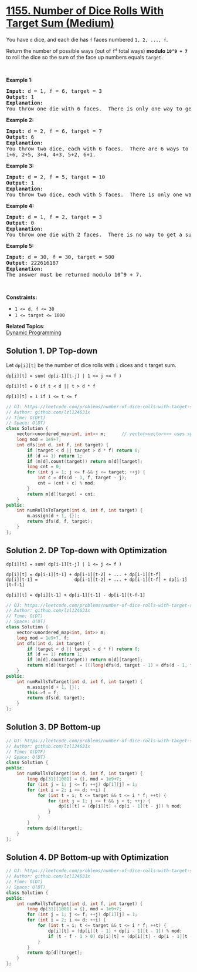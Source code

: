 # [1155. Number of Dice Rolls With Target Sum (Medium)](https://leetcode.com/problems/number-of-dice-rolls-with-target-sum/)

<p>You have <code>d</code> dice, and each die has <code>f</code> faces numbered <code>1, 2, ..., f</code>.</p>

<p>Return the number of possible ways (out of <code>f<sup>d</sup></code>&nbsp;total ways) <strong>modulo <code>10^9 + 7</code></strong> to roll the dice so the sum of the face up numbers equals <code>target</code>.</p>

<p>&nbsp;</p>
<p><strong>Example 1:</strong></p>

<pre><strong>Input:</strong> d = 1, f = 6, target = 3
<strong>Output:</strong> 1
<strong>Explanation: </strong>
You throw one die with 6 faces.  There is only one way to get a sum of 3.
</pre>

<p><strong>Example 2:</strong></p>

<pre><strong>Input:</strong> d = 2, f = 6, target = 7
<strong>Output:</strong> 6
<strong>Explanation: </strong>
You throw two dice, each with 6 faces.  There are 6 ways to get a sum of 7:
1+6, 2+5, 3+4, 4+3, 5+2, 6+1.
</pre>

<p><strong>Example 3:</strong></p>

<pre><strong>Input:</strong> d = 2, f = 5, target = 10
<strong>Output:</strong> 1
<strong>Explanation: </strong>
You throw two dice, each with 5 faces.  There is only one way to get a sum of 10: 5+5.
</pre>

<p><strong>Example 4:</strong></p>

<pre><strong>Input:</strong> d = 1, f = 2, target = 3
<strong>Output:</strong> 0
<strong>Explanation: </strong>
You throw one die with 2 faces.  There is no way to get a sum of 3.
</pre>

<p><strong>Example 5:</strong></p>

<pre><strong>Input:</strong> d = 30, f = 30, target = 500
<strong>Output:</strong> 222616187
<strong>Explanation: </strong>
The answer must be returned modulo 10^9 + 7.
</pre>

<p>&nbsp;</p>
<p><strong>Constraints:</strong></p>

<ul>
	<li><code>1 &lt;= d, f &lt;= 30</code></li>
	<li><code>1 &lt;= target &lt;= 1000</code></li>
</ul>

**Related Topics**:  
[Dynamic Programming](https://leetcode.com/tag/dynamic-programming/)

## Solution 1. DP Top-down

Let `dp[i][t]` be the number of dice rolls with `i` dices and `t` target sum.

```
dp[i][t] = sum( dp[i-1][t-j] | 1 <= j <= f )

dp[i][t] = 0 if t < d || t > d * f

dp[1][t] = 1 if 1 <= t <= f
```

```cpp
// OJ: https://leetcode.com/problems/number-of-dice-rolls-with-target-sum/
// Author: github.com/lzl124631x
// Time: O(DFT)
// Space: O(DT)
class Solution {
    vector<unordered_map<int, int>> m;		// vector<vector<>> uses space more and not needed actually
    long mod = 1e9+7;
    int dfs(int d, int f, int target) {
        if (target < d || target > d * f) return 0;
        if (d == 1) return 1; 
        if (m[d].count(target)) return m[d][target];
        long cnt = 0;
        for (int j = 1; j <= f && j <= target; ++j) {
            int c = dfs(d - 1, f, target - j);
            cnt = (cnt + c) % mod;
        }
        return m[d][target] = cnt;
    }
public:
    int numRollsToTarget(int d, int f, int target) {
        m.assign(d + 1, {});
        return dfs(d, f, target);
    }
};
```

## Solution 2. DP Top-down with Optimization

```
dp[i][t] = sum( dp[i-1][t-j] | 1 <= j <= f )

dp[i][t] = dp[i-1][t-1] + dp[i-1][t-2] + ... + dp[i-1][t-f]
dp[i][t-1] =              dp[i-1][t-2] + ... + dp[i-1][t-f] + dp[i-1][t-f-1]

dp[i][t] = dp[i][t-1] + dp[i-1][t-1] - dp[i-1][t-f-1]
```

```cpp
// OJ: https://leetcode.com/problems/number-of-dice-rolls-with-target-sum/
// Author: github.com/lzl124631x
// Time: O(DT)
// Space: O(DT)
class Solution {
    vector<unordered_map<int, int>> m;
    long mod = 1e9+7, f;
    int dfs(int d, int target) {
        if (target < d || target > d * f) return 0;
        if (d == 1) return 1; 
        if (m[d].count(target)) return m[d][target];
        return m[d][target] = (((long)dfs(d, target - 1) + dfs(d - 1, target - 1)) % mod - dfs(d - 1, target - f - 1) + mod) % mod;
    }
public:
    int numRollsToTarget(int d, int f, int target) {
        m.assign(d + 1, {});
        this->f = f;
        return dfs(d, target);
    }
};
```

## Solution 3. DP Bottom-up

```cpp
// OJ: https://leetcode.com/problems/number-of-dice-rolls-with-target-sum/
// Author: github.com/lzl124631x
// Time: O(DTF)
// Space: O(DT)
class Solution {
public:
    int numRollsToTarget(int d, int f, int target) {
        long dp[31][1001] = {}, mod = 1e9+7;
        for (int j = 1; j <= f; ++j) dp[1][j] = 1;
        for (int i = 2; i <= d; ++i) {
            for (int t = i; t <= target && t <= i * f; ++t) {
                for (int j = 1; j <= f && j < t; ++j) {
                    dp[i][t] = (dp[i][t] + dp[i - 1][t - j]) % mod;
                }
            }
        }
        return dp[d][target];
    }
};
```

## Solution 4. DP Bottom-up with Optimization

```cpp
// OJ: https://leetcode.com/problems/number-of-dice-rolls-with-target-sum/
// Author: github.com/lzl124631x
// Time: O(DT)
// Space: O(DT)
class Solution {
public:
    int numRollsToTarget(int d, int f, int target) {
        long dp[31][1001] = {}, mod = 1e9+7;
        for (int j = 1; j <= f; ++j) dp[1][j] = 1;
        for (int i = 2; i <= d; ++i) {
            for (int t = i; t <= target && t <= i * f; ++t) {
                dp[i][t] = (dp[i][t - 1] + dp[i - 1][t - 1]) % mod;
                if (t - f - 1 > 0) dp[i][t] = (dp[i][t] - dp[i - 1][t - f - 1] + mod) % mod;
            }
        }
        return dp[d][target];
    }
};
```
